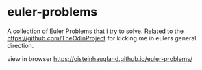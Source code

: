 # euler-problems
A collection of Euler Problems that i try to solve. Related to the https://github.com/TheOdinProject for kicking me in eulers general direction. 


view in browser https://oisteinhaugland.github.io/euler-problems/ 
